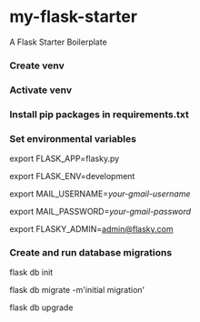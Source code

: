 # my-flask-starter
A Flask Starter Boilerplate


### Create venv
### Activate venv

### Install pip packages in requirements.txt

### Set environmental variables
export FLASK_APP=flasky.py

export FLASK_ENV=development

export MAIL_USERNAME=*your-gmail-username*

export MAIL_PASSWORD=*your-gmail-password*

export FLASKY_ADMIN=admin@flasky.com

### Create and run database migrations
flask db init 

flask db migrate -m'initial migration'

flask db upgrade
